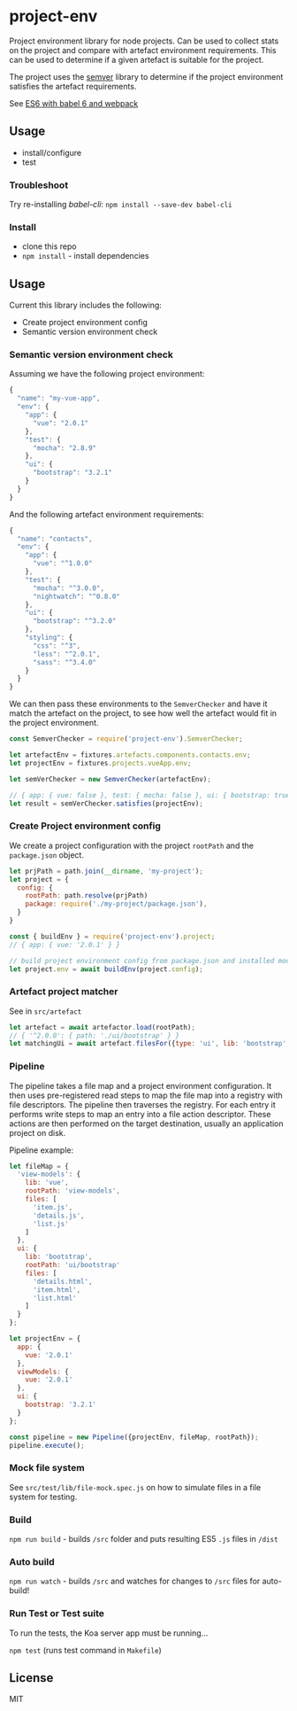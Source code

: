 # project-env

Project environment library for node projects. Can be used to collect stats on the project 
and compare with artefact environment requirements. This can be used to determine if a given artefact is suitable for the project.

The project uses the [semver](https://github.com/npm/node-semver) library to determine if the project environment 
satisfies the artefact requirements.

See [ES6 with babel 6 and webpack](http://jamesknelson.com/using-es6-in-the-browser-with-babel-6-and-webpack/)

## Usage
- install/configure
- test

### Troubleshoot

Try re-installing *babel-cli*: `npm install --save-dev babel-cli`

### Install

- clone this repo
- `npm install` - install dependencies 

## Usage

Current this library includes the following:
- Create project environment config
- Semantic version environment check

### Semantic version environment check

Assuming we have the following project environment:

```js
{
  "name": "my-vue-app",
  "env": {
    "app": {
      "vue": "2.0.1"
    },
    "test": {
      "mocha": "2.8.9"
    },
    "ui": {
      "bootstrap": "3.2.1"
    }
  }
}
```

And the following artefact environment requirements:

```js
{
  "name": "contacts",
  "env": {
    "app": {
      "vue": "^1.0.0"
    },
    "test": {
      "mocha": "^3.0.0",
      "nightwatch": "^0.8.0"
    },
    "ui": {
      "bootstrap": "^3.2.0"
    },
    "styling": {
      "css": "^3",
      "less": "^2.0.1",
      "sass": "^3.4.0"
    }    
  }  
}
```

We can then pass these environments to the `SemverChecker` and have it match the artefact on the project, to
see how well the artefact would fit in the project environment.  

```js
const SemverChecker = require('project-env').SemverChecker;

let artefactEnv = fixtures.artefacts.components.contacts.env;
let projectEnv = fixtures.projects.vueApp.env;

let semVerChecker = new SemverChecker(artefactEnv);

// { app: { vue: false }, test: { mocha: false }, ui: { bootstrap: true }, styling: {} }
let result = semVerChecker.satisfies(projectEnv);
```

### Create Project environment config

We create a project configuration with the project `rootPath` and the `package.json` object.   

```js
let prjPath = path.join(__dirname, 'my-project');
let project = {
  config: {
    rootPath: path.resolve(prjPath)
    package: require('./my-project/package.json'),
  }
}

const { buildEnv } = require('project-env').project;
// { app: { vue: '2.0.1' } }

// build project environment config from package.json and installed module versions
let project.env = await buildEnv(project.config);
```

### Artefact project matcher

See in `src/artefact`

```js
let artefact = await artefactor.load(rootPath);
// { '^2.0.0': { path: './ui/bootstrap' } }
let matchingUi = await artefact.filesFor({type: 'ui', lib: 'bootstrap', version: '2.3.1'});
```

### Pipeline

The pipeline takes a file map and a project environment configuration. 
It then uses pre-registered read steps to map the file map into a registry with file descriptors. 
The pipeline then traverses the registry. For each entry it performs write steps to map an entry into a file action descriptor. 
These actions are then performed on the target destination, usually an application project on disk.  

Pipeline example:  

```js
let fileMap = {
  'view-models': {
    lib: 'vue',
    rootPath: 'view-models',
    files: [
      'item.js',
      'details.js', 
      'list.js'
    ]
  },
  ui: {
    lib: 'bootstrap',
    rootPath: 'ui/bootstrap'
    files: [
      'details.html',
      'item.html',
      'list.html'
    ]        
  }
};

let projectEnv = {
  app: {
    vue: '2.0.1'
  },
  viewModels: {
    vue: '2.0.1'
  },
  ui: {
    bootstrap: '3.2.1'
  }
};

const pipeline = new Pipeline({projectEnv, fileMap, rootPath});
pipeline.execute();
```

### Mock file system

See `src/test/lib/file-mock.spec.js` on how to simulate files in a file system for testing.

### Build

`npm run build` - builds `/src` folder and puts resulting ES5 `.js` files in `/dist`

### Auto build

`npm run watch` - builds `/src` and watches for changes to `/src` files for auto-build!

### Run Test or Test suite

To run the tests, the Koa server app must be running...

`npm test` (runs test command in `Makefile`)

## License

MIT